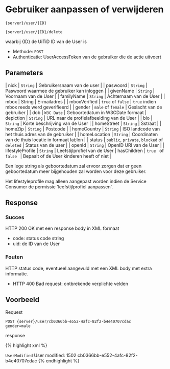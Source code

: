 ---
---

# Gebruiker aanpassen of verwijderen

	{server}/user/{ID}

	{server}/user/{ID}/delete

waarbij {ID} de UiTiD ID van de User is

* Methode: ```POST```
* Authenticatie: UserAccessToken van de gebruiker die de actie uitvoert

## Parameters

| nick | ```String``` | Gebruikersnaam van de user |
| paswoord | ```String``` | Paswoord waarmee de gebruiker kan inloggen |
| givenName | ```String``` | Voornaam van de User |
| familyName | ```String``` | Achternaam van de User |
| mbox | String | E-mailadres |
| mboxVerified | ```true``` of ```false``` | ```true``` indien mbox reeds werd geverifieerd |
| gender | ```male``` of ```female``` | Geslacht van de gebruiker |
| dob | ```W3C Date``` | Geboortedatum in W3CDate formaat
| depiction | ```String``` | URL naar de profielafbeelding van de User |
| bio | ```String``` | Korte beschrijving van de User |
| homeStreet | ```String``` | Sstraat |
| homeZip | ```String``` | Postcode |
| homeCountry | ```String``` | ISO landcode van het thuis adres van de gebruiker |
| homeLocation | ```String``` | Coordinaten van de thuis locatie in formaat lat;lon |
| status | ```public```, ```private```, ```blocked``` of ```deleted``` | Status van de user |
| openId |  ```String``` | OpenID URI van de User |
| lifestyleProfile |  ```String``` | Leefstijlprofiel van de User
| hasChildren |  ```true ``` of  ```false ``` | Bepaalt of de User kinderen heeft of niet |

Een lege string als geboortedatum zal ervoor zorgen dat er geen geboortedatum meer bijgehouden zal worden voor deze gebruiker.

Het lifestyleprofile mag alleen aangepast worden indien de Service Consumer de permissie 'leefstijlprofiel aanpassen'.

## Response

### Succes

HTTP 200 OK met een response body in XML formaat

* code: status code string
* uid: de ID van de User


### Fouten

HTTP status code, eventueel aangevuld met een XML body met extra informatie.

* HTTP 400 Bad request: ontbrekende verplichte velden

## Voorbeeld

Request

```
POST {server}/user/cb0366bb-e552-4afc-82f2-b4e40707cdac
gender=male
```

response

{% highlight xml %}
<?xml version="1.0" encoding="UTF-8" standalone="yes"?>
<response xmlns:rdf="http://www.w3.org/1999/02/22-rdf-syntax-ns" xmlns:foaf="http://xmlns.com/foaf/0.1/" xmlns:geo="http://www.w3.org/2003/01/geo/wgs84_pos#">
<code>UserModified</code>
<message>User modified: 1502</message>
<uid>cb0366bb-e552-4afc-82f2-b4e40707cdac</uid>
</response>
{% endhighlight %}
